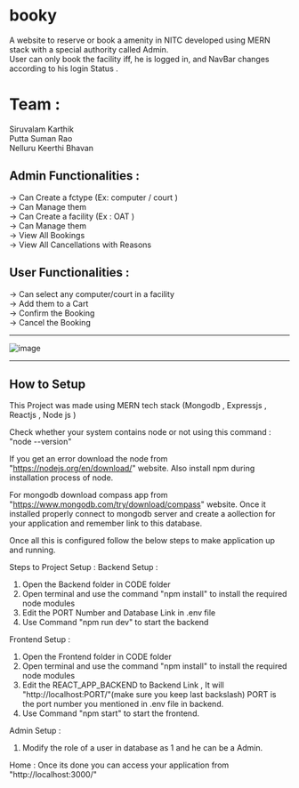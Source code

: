 # booky
A website to reserve or book a  amenity in NITC developed using MERN stack   with a special authority called Admin. <br />
User can only book the facility iff, he is logged in, and NavBar changes according to his login Status .

# Team :
  
  Siruvalam Karthik <br />
  Putta Suman Rao <br />
  Nelluru Keerthi Bhavan <br />

## Admin Functionalities :

-> Can Create a fctype (Ex: computer / court )<br />
-> Can Manage them <br />
-> Can Create a facility (Ex : OAT )<br />
-> Can Manage them <br />
-> View All Bookings <br />
-> View All Cancellations with Reasons <br />

## User Functionalities : 
-> Can select any computer/court in a facility <br />
-> Add them to a Cart <br />
-> Confirm the Booking <br />
-> Cancel the Booking <br />

---------------

![image](https://user-images.githubusercontent.com/71187119/203306936-56f19a5e-da63-4b0d-a112-75d67dbfa305.png)


----------------
## How to Setup 
This Project was made using MERN tech stack (Mongodb , Expressjs , Reactjs , Node js )


Check whether your system contains node or not using this command : "node --version"

If you get an error download the node from "https://nodejs.org/en/download/" website. Also install npm during installation process of node.

For mongodb download compass app from "https://www.mongodb.com/try/download/compass" website. Once it installed properly connect to mongodb server and create a aollection for your application and remember link to this database.

Once all this is configured follow the below steps to make application up and running.

Steps to Project Setup : 
Backend Setup :
 1. Open the Backend folder in CODE folder 
 2. Open terminal and use the command "npm install"  to install the required node modules
 3. Edit the PORT Number and Database Link in .env file
 4. Use Command "npm run dev" to start the backend 

Frontend Setup :
 1. Open the Frontend folder in CODE folder 
 2. Open terminal and use the command "npm install"  to install the required node modules
 3. Edit the REACT_APP_BACKEND to Backend Link , It will "http://localhost:PORT/"(make sure you keep last backslash) PORT is the port number you mentioned in .env file in backend.
 4. Use Command "npm start" to start the frontend.
 
Admin Setup :
 1. Modify the role of a user in database as 1 and he can be a Admin. 

Home : Once its done you can access your application from "http://localhost:3000/"
